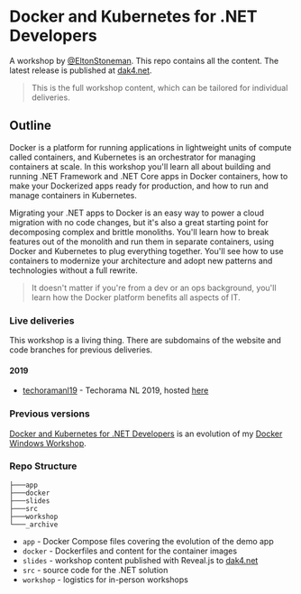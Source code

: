 # Docker and Kubernetes for .NET Developers

A workshop by [@EltonStoneman](https://twitter.com/EltonStoneman). This repo contains all the content. The latest release is published at [dak4.net](https://dak4.net).

> This is the full workshop content, which can be tailored for individual deliveries.

## Outline

Docker is a platform for running applications in lightweight units of compute called containers, and Kubernetes is an orchestrator for managing containers at scale. In this workshop you'll learn all about building and running .NET Framework and .NET Core apps in Docker containers, how to make your Dockerized apps ready for production, and how to run and manage containers in Kubernetes.

Migrating your .NET apps to Docker is an easy way to power a cloud migration with no code changes, but it's also a great starting point for decomposing complex and brittle monoliths. You'll learn how to break features out of the monolith and run them in separate containers, using Docker and Kubernetes to plug everything together. You'll see how to use containers to modernize your architecture and adopt new patterns and technologies without a full rewrite.

> It doesn't matter if you're from a dev or an ops background, you'll learn how the Docker platform benefits all aspects of IT.

### Live deliveries

This workshop is a living thing. There are subdomains of the website and code branches for previous deliveries.

#### 2019

- [techoramanl19](hhttps://github.com/sixeyed/dak4.net/tree/techoramanl19) - Techorama NL 2019, hosted [here](https://techoramanl19.dak4.net) 

### Previous versions

[Docker and Kubernetes for .NET Developers](https://dak4.net) is an evolution of my [Docker Windows Workshop](https://github.com/sixeyed/docker-windows-workshop). 

### Repo Structure

```
├───app
├───docker
├───slides
├───src
├───workshop
└───_archive
```

* `app` - Docker Compose files covering the evolution of the demo app
* `docker` - Dockerfiles and content for the container images
* `slides` - workshop content published with Reveal.js to [dak4.net](https://dak4.net)
* `src` - source code for the .NET solution
* `workshop` - logistics for in-person workshops
